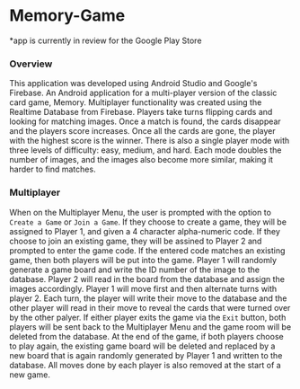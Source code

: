 # Memory-Game

*app is currently in review for the Google Play Store

### Overview
This application was developed using Android Studio and Google's Firebase.
An Android application for a multi-player version of the classic card game, Memory. Multiplayer functionality was created using the Realtime Database from Firebase. Players take turns flipping cards and looking for matching images. Once a match is found, the cards disappear and the players score increases. Once all the cards are gone, the player with the highest score is the winner. There is also a single player mode with three levels of difficulty: easy, medium, and hard. Each mode doubles the number of images, and the images also become more similar, making it harder to find matches. 

### Multiplayer
When on the Multiplayer Menu, the user is prompted with the option to `Create a Game` or `Join a Game`. If they choose to create a game, they will be assigned to Player 1, and given a 4 character alpha-numeric code. If they choose to join an existing game, they will be assined to Player 2 and prompted to enter the game code. If the entered code matches an existing game, then both players will be put into the game. Player 1 will randomly generate a game board and write the ID number of the image to the database. Player 2 will read in the board from the database and assign the images accordingly. Player 1 will move first and then alternate turns with player 2. Each turn, the player will write their move to the database and the other player will read in their move to reveal the cards that were turned over by the other palyer. If either player exits the game via the `Exit` button, both players will be sent back to the Multiplayer Menu and the game room will be deleted from the database. At the end of the game, if both players choose to play again, the existing game board will be deleted and replaced by a new board that is again randomly generated by Player 1 and written to the database. All moves done by each player is also removed at the start of a new game. 
